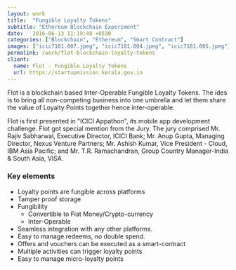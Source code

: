 ```yaml
---
layout: work
title:  "Fungible Loyalty Tokens"
subtitle: "Ethereum Blockchain Experiment"
date:   2016-06-13 11:19:48 +0530
categories: ["Blockchain", "Ethereum", "Smart Contract"]
images: ["icic7181.007.jpeg", "icic7181.004.jpeg", "icic7181.005.jpeg"]
permalink: /work/flot-blockchain-loyalty-tokens
client:
  name: Flot - Fungible Loyalty Tokens
  url: https://startupmission.kerala.gov.in
---
```


Flot is a blockchain based Inter-Operable Fungible Loyalty Tokens. The ides is to bring all non-competing business into one umbrella and let them share the value of Loyalty Points together hence inter-operable.

Flot is first presented in "ICICI Appathon", its mobile app development challenge. Flot got special mention from the Jury. The jury comprised Mr. Rajiv Sabharwal, Executive Director, ICICI Bank; Mr. Anup Gupta, Managing Director, Nexus Venture Partners; Mr. Ashish Kumar, Vice President - Cloud, IBM Asia Pacific; and Mr. T.R. Ramachandran, Group Country Manager-India & South Asia, VISA.

### Key elements

 * Loyalty points are fungible across platforms
 * Tamper proof storage
 * Fungibility
    * Convertible to Fiat Money/Crypto-currency
    * Inter-Operable
 * Seamless integration with any other platforms.
 * Easy to manage redeems, no double spend.
 * Offers and vouchers can be executed as a smart-contract
 * Multiple activities can trigger loyalty points
 * Easy to manage micro-loyalty points
